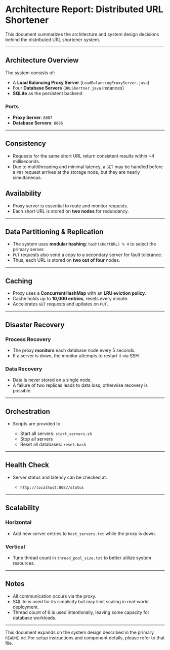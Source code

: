 # Architecture Report: Distributed URL Shortener

This document summarizes the architecture and system design decisions behind the distributed URL shortener system.

---

## Architecture Overview

The system consists of:

* A **Load Balancing Proxy Server** (`LoadBalancingProxyServer.java`)
* Four **Database Servers** (`URLShortner.java` instances)
* **SQLite** as the persistent backend

### Ports

* **Proxy Server**: `8087`
* **Database Servers**: `8086`

---

## Consistency

* Requests for the same short URL return consistent results within \~4 milliseconds.
* Due to multithreading and minimal latency, a `GET` may be handled before a `PUT` request arrives at the storage node, but they are nearly simultaneous.

## Availability

* Proxy server is essential to route and monitor requests.
* Each short URL is stored on **two nodes** for redundancy.

---

## Data Partitioning & Replication

* The system uses **modular hashing**: `hash(shortURL) % 4` to select the primary server.
* `PUT` requests also send a copy to a secondary server for fault tolerance.
* Thus, each URL is stored on **two out of four** nodes.

---

## Caching

* Proxy uses a **ConcurrentHashMap** with an **LRU eviction policy**.
* Cache holds up to **10,000 entries**, resets every minute.
* Accelerates `GET` requests and updates on `PUT`.

---

## Disaster Recovery

### Process Recovery

* The proxy **monitors** each database node every 5 seconds.
* If a server is down, the monitor attempts to restart it via SSH.

### Data Recovery

* Data is never stored on a single node.
* A failure of two replicas leads to data loss, otherwise recovery is possible.

---

## Orchestration

* Scripts are provided to:

  * Start all servers: `start_servers.sh`
  * Stop all servers
  * Reset all databases: `reset.bash`

---

## Health Check

* Server status and latency can be checked at:

  * `http://localhost:8087/status`

---

## Scalability

### Horizontal

* Add new server entries to `host_servers.txt` while the proxy is down.

### Vertical

* Tune thread count in `thread_pool_size.txt` to better utilize system resources.

---

## Notes

* All communication occurs via the proxy.
* SQLite is used for its simplicity but may limit scaling in real-world deployment.
* Thread count of 6 is used intentionally, leaving some capacity for database workloads.

---

This document expands on the system design described in the primary `README.md`. For setup instructions and component details, please refer to that file.
